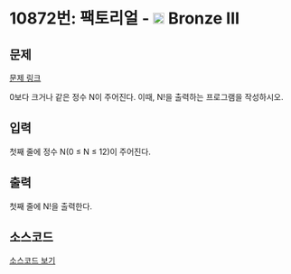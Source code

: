 # 10872번: 팩토리얼 - <img src="https://static.solved.ac/tier_small/3.svg" style="height:20px" /> Bronze III

<!-- performance -->

<!-- 문제 제출 후 깃허브에 푸시를 했을 때 제출한 코드의 성능이 입력될 공간입니다.-->

<!-- end -->

## 문제

[문제 링크](https://boj.kr/10872)


<p>0보다 크거나 같은 정수 N이 주어진다. 이때, N!을 출력하는 프로그램을 작성하시오.</p>



## 입력


<p>첫째 줄에 정수 N(0 ≤ N ≤ 12)이 주어진다.</p>



## 출력


<p>첫째 줄에 N!을 출력한다.</p>



## 소스코드

[소스코드 보기](팩토리얼.c)